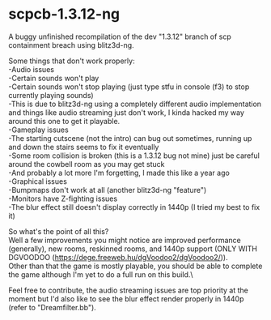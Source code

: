 # scpcb-1.3.12-ng
A buggy unfinished recompilation of the dev "1.3.12" branch of scp containment breach using blitz3d-ng.

Some things that don't work properly:\
-Audio issues\
  -Certain sounds won't play\
  -Certain sounds won't stop playing (just type stfu in console (f3) to stop currently playing sounds)\
  -This is due to blitz3d-ng using a completely different audio implementation and things like audio streaming just don't work, I kinda hacked my way around this one to get it playable.\
-Gameplay issues\
  -The starting cutscene (not the intro) can bug out sometimes, running up and down the stairs seems to fix it eventually\
  -Some room collision is broken (this is a 1.3.12 bug not mine) just be careful around the cowbell room as you may get stuck\
  -And probably a lot more I'm forgetting, I made this like a year ago\
-Graphical issues\
  -Bumpmaps don't work at all (another blitz3d-ng "feature")\
  -Monitors have Z-fighting issues\
  -The blur effect still doesn't display correctly in 1440p (I tried my best to fix it)

So what's the point of all this?\
Well a few improvements you might notice are improved performance (generally), new rooms, reskinned rooms, and 1440p support (ONLY WITH DGVOODOO (https://dege.freeweb.hu/dgVoodoo2/dgVoodoo2/)).\
Other than that the game is mostly playable, you should be able to complete the game although I'm yet to do a full run on this build.\

Feel free to contribute, the audio streaming issues are top priority at the moment but I'd also like to see the blur effect render properly in 1440p (refer to "Dreamfilter.bb").
